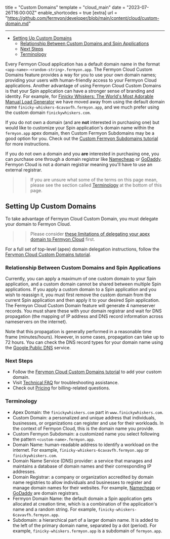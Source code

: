 title = "Custom Domains"
template = "cloud_main"
date = "2023-07-26T16:00:00Z"
enable_shortcodes = true
[extra]
url = "https://github.com/fermyon/developer/blob/main/content/cloud/custom-domain.md"

---
- [Setting Up Custom Domains](#setting-up-custom-domains)
  - [Relationship Between Custom Domains and Spin Applications](#relationship-between-custom-domains-and-spin-applications)
  - [Next Steps](#next-steps)
  - [Terminology](#terminology)

Every Fermyon Cloud application has a default domain name in the format `<app-name>-<random-string>.fermyon.app`. The Fermyon Cloud Custom Domains feature provides a way for you to use your own domain names; providing your users with human-friendly access to your Fermyon Cloud applications. Another advantage of using Fermyon Cloud Custom Domains is that your Spin application can have a stronger sense of branding and identity. For example, for [Finicky Whiskers: The World's Most Adorable Manual Load Generator](https://www.fermyon.com/blog/finicky-whiskers-part-1-intro) we have moved away from using the default domain name `finicky-whiskers-6cavavfh.fermyon.app`, and we much prefer using the custom domain `finickywhiskers.com`. 

If you do not own a domain (and are **not** interested in purchasing one) but would like to customize your Spin application's domain name within the `fermyon.app` apex domain, then Custom Fermyon Subdomains may be a good option for you. Check out the [Custom Fermyon Subdomains tutorial](./custom-fermyon-subdomain.md) for more instructions. 

If you do not own a domain and you **are** interested in purchasing one, you can purchase one through a domain registrar like [Namecheap](https://www.namecheap.com/) or [GoDaddy](https://www.godaddy.com/). Fermyon Cloud is not a domain registrar meaning you'll have to use an external registrar.

>> If you are unsure what some of the terms on this page mean, please see the section called [Terminology](#terminology) at the bottom of this page.

## Setting Up Custom Domains

To take advantage of Fermyon Cloud Custom Domain, you must delegate your domain to Fermyon Cloud. 

>> Please consider [these limitations of delegating your apex domain to Fermyon Cloud](./faq.md#custom-domains-limitations) first. 

For a full set of top-level (apex) domain delegation instructions, follow the [Ferymon Cloud Custom Domains tutorial](./custom-domains-tutorial.md).

### Relationship Between Custom Domains and Spin Applications

Currently, you can apply a maximum of one custom domain to your Spin application, and a custom domain cannot be shared between multiple Spin applications. If you apply a custom domain to a Spin application and you wish to reassign it, you must first remove the custom domain from the current Spin application and then apply it to your desired Spin application. The Fermyon Cloud Custom Domain feature will generate 4 nameserver records. You must share these with your domain registrar and wait for DNS propagation (the mapping of IP address and DNS record information across nameservers on the internet).

Note that this propagation is generally performed in a reasonable time frame (minutes/hours). However, in some cases, propagation can take up to 72 hours. You can check the DNS record types for your domain name using the [Google Public DNS](https://dns.google/) service.

### Next Steps

* Follow the [Ferymon Cloud Custom Domains tutorial](./custom-domains-tutorial.md) to add your custom domain.
* Visit [Technical FAQ](./faq.md) for troubleshooting assistance.
* Check out [Pricing](./pricing-and-billing.md) for billing-related questions.

### Terminology

* Apex Domain: the `finickywhiskers.com` part in `www.finickywhiskers.com`.
* Custom Domain: a personalized and unique address that individuals, businesses, or organizations can register and use for their workloads. In the context of Fermyon Cloud, this is the domain name you provide.
* Custom Fermyon Subdomain: a customized name you select following the pattern  `<custom-name>.fermyon.app`.
* Domain Name: human-readable address to identify a workload on the internet. For example, `finicky-whiskers-6cavavfh.fermyon.app` or `finickywhiskers.com`.
* Domain Name Service (DNS) provider: a service that manages and maintains a database of domain names and their corresponding IP addresses.
* Domain Registrar: a company or organization accredited by domain name registries to allow individuals and businesses to register and manage domain names for their websites. For example, [Namecheap](https://www.namecheap.com/) or [GoDaddy](https://www.godaddy.com/) are domain registrars.
* Fermyon Domain Name: the default domain a Spin application gets allocated at creation time, which is a combination of the application's name and a random string. For example, `finicky-whiskers-6cavavfh.fermyon.app`.
* Subdomain: a hierarchical part of a larger domain name. It is added to the left of the primary domain name, separated by a dot (period). For example, `finicky-whiskers.fermyon.app` is a subdomain of `fermyon.app`.
